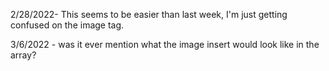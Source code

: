 2/28/2022- This seems to be easier than last week, I'm just getting confused on the image tag. 

3/6/2022 - was it ever mention what the image insert would look like in the array? 